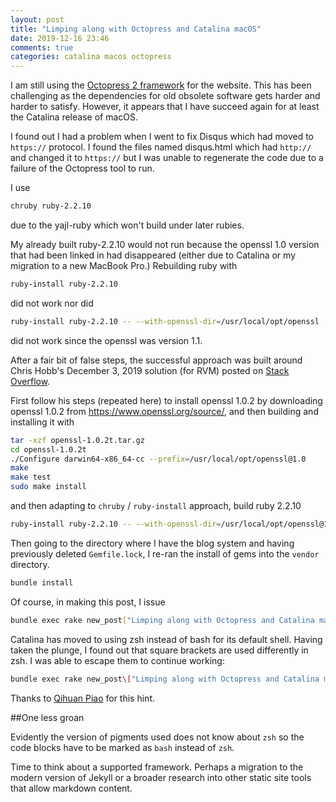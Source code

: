 ```yaml
---
layout: post
title: "Limping along with Octopress and Catalina macOS"
date: 2019-12-16 23:46
comments: true
categories: catalina macos octopress
---
```


I am still using the [Octopress 2 framework][octopress] for the website.  This has been challenging as the dependencies for old obsolete software gets harder and harder to satisfy.  However, it appears that I have succeed again for at least the Catalina release of macOS.

I found out I had a problem when I went to fix Disqus which had moved to `https://` protocol.  I found the files named disqus.html which had `http://` and changed it to `https://` but I was unable to regenerate the code due to a failure of the Octopress tool to run.

I use

```bash
chruby ruby-2.2.10
```

due to the yajl-ruby which won't build under later rubies.

My already built ruby-2.2.10 would not run because the openssl 1.0 version that had been linked in had disappeared (either due to Catalina or my migration to a new MacBook Pro.)  Rebuilding ruby with

```bash
ruby-install ruby-2.2.10
```

did not work nor did

```bash
ruby-install ruby-2.2.10 -- --with-openssl-dir=/usr/local/opt/openssl
```

did not work since the openssl was version 1.1.

After a fair bit of false steps, the successful approach was built around Chris Hobb's December 3, 2019 solution (for RVM) posted on [Stack Overflow](https://stackoverflow.com/questions/15511943/troubles-with-rvm-and-openssl).

First follow his steps (repeated here) to install openssl 1.0.2 by downloading openssl 1.0.2 from <https://www.openssl.org/source/>, and then building and installing it with

```bash
tar -xzf openssl-1.0.2t.tar.gz
cd openssl-1.0.2t
./Configure darwin64-x86_64-cc --prefix=/usr/local/opt/openssl@1.0
make
make test
sudo make install
```

and then adapting to `chruby` / `ruby-install` approach, build ruby 2.2.10 

```bash
ruby-install ruby-2.2.10 -- --with-openssl-dir=/usr/local/opt/openssl@1.0
```

Then going to the directory where I have the blog system and having previously deleted `Gemfile.lock`, I re-ran the install of gems into the `vendor` directory.

```bash
bundle install
```

Of course, in making this post, I issue

```bash
bundle exec rake new_post["Limping along with Octopress and Catalina macOS"]
```

Catalina has moved to using zsh instead of bash for its default shell.  Having taken the plunge, I found out that square brackets are used differently in zsh.  I was able to escape them to continue working:

```bash
bundle exec rake new_post\["Limping along with Octopress and Catalina macOS"\]
```
Thanks to [Qihuan Piao](http://kinopyo.com/en/blog/escape-square-bracket-by-default-in-zsh!) for this hint.

##One less groan 

Evidently the version of pigments used does not know about `zsh` so the code blocks have to be marked as `bash` instead of `zsh`.

Time to think about a supported framework.  Perhaps a migration to the modern version of Jekyll or a broader research into other static site tools that allow markdown content.

[octopress]: http://octopress.org